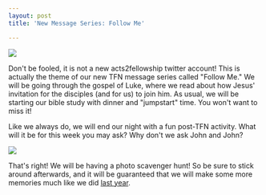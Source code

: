 ```yaml
---
layout: post
title: 'New Message Series: Follow Me'

---
```


![](http://farm7.static.flickr.com/6178/6212626210_3f118ee6fd.jpg)

Don't be fooled, it is not a new acts2fellowship twitter account! This is actually the theme of our new TFN message series called "Follow Me." We will be going through the gospel of Luke, where we read about how Jesus' invitation for the disciples (and for us) to join him. As usual, we will be starting our bible study with dinner and "jumpstart" time. You won't want to miss it!

Like we always do, we will end our night with a fun post-TFN activity. What will it be for this week you may ask? Why don't we ask John and John?

![](http://farm5.static.flickr.com/4023/5076661530_c912e1be7b.jpg)

That's right! We will be having a photo scavenger hunt! So be sure to stick around afterwards, and it will be guaranteed that we will make some more memories much like we did [last year](http://www.flickr.com/photos/gpminneapolis/sets/72157625151654988/).

